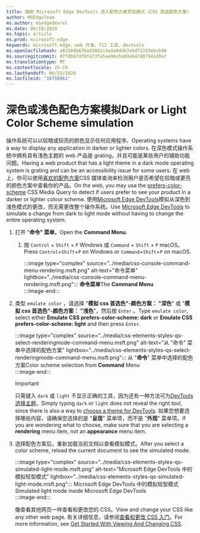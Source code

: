 ```yaml
---
title: 强制 Microsoft Edge DevTools 进入配色方案预览模式（CSS 首选配色方案）
author: MSEdgeTeam
ms.author: msedgedevrel
ms.date: 06/18/2020
ms.topic: article
ms.prod: microsoft-edge
keywords: microsoft edge、web 开发、f12 工具、devtools
ms.openlocfilehash: a83284b676ad388114a4a0ddb7ebdf2203ebcb90
ms.sourcegitcommit: d7fdb67df0fe73fa5ae96e5a69a847d07941d0a7
ms.translationtype: MT
ms.contentlocale: zh-CN
ms.lasthandoff: 06/23/2020
ms.locfileid: "10758061"
---
```

# <span data-ttu-id="c3969-103">深色或浅色配色方案模拟</span><span class="sxs-lookup"><span data-stu-id="c3969-103">Dark or Light Color Scheme simulation</span></span>  

<span data-ttu-id="c3969-104">操作系统可以以较暗或较亮的颜色显示任何应用程序。</span><span class="sxs-lookup"><span data-stu-id="c3969-104">Operating systems have a way to display any application in darker or lighter colors.</span></span>  <span data-ttu-id="c3969-105">在深色模式操作系统中拥有具有浅色主题的 web 产品是 grating，并且可能是某些用户的辅助功能问题。</span><span class="sxs-lookup"><span data-stu-id="c3969-105">Having a web product that has a light theme in a dark mode operating system is grating and can be an accessibility issue for some users.</span></span>  <span data-ttu-id="c3969-106">在 web 上，你可以使用[喜欢的配色方案][MDNPrefersColorScheme]CSS 媒体查询来检测用户是否希望在较暗或更亮的颜色方案中查看你的产品。</span><span class="sxs-lookup"><span data-stu-id="c3969-106">On the web, you may use the [prefers-color-scheme][MDNPrefersColorScheme] CSS Media Query to detect if users prefer to see your product in a darker or lighter colour scheme.</span></span>  <span data-ttu-id="c3969-107">使用[Microsoft Edge DevTools][DevtoolsGuideChromiumMain]模拟从深色到浅色模式的更改，而无需更改整个操作系统。</span><span class="sxs-lookup"><span data-stu-id="c3969-107">Use [Microsoft Edge DevTools][DevtoolsGuideChromiumMain] to simulate a change from dark to light mode without having to change the entire operating system.</span></span>  

1.  <span data-ttu-id="c3969-108">打开 "**命令" 菜单**。</span><span class="sxs-lookup"><span data-stu-id="c3969-108">Open the **Command Menu**.</span></span>  
    1.  <span data-ttu-id="c3969-109">按 `Control` + `Shift` + `P` Windows 或 `Command` + `Shift` + `P` macOS。</span><span class="sxs-lookup"><span data-stu-id="c3969-109">Press `Control`+`Shift`+`P`  on Windows or `Command`+`Shift`+`P` on macOS.</span></span>  
        
        :::image type="complex" source="../media/css-console-command-menu-rendering.msft.png" alt-text="命令菜单" lightbox="../media/css-console-command-menu-rendering.msft.png":::
           <span data-ttu-id="c3969-111">**命令菜单**</span><span class="sxs-lookup"><span data-stu-id="c3969-111">The **Command Menu**</span></span>  
        :::image-end:::   
        
1.  <span data-ttu-id="c3969-112">类型 `emulate color` ，请选择 "**模拟 css 首选色"-颜色方案： "深色**" 或 "**模拟 css 首选色"-颜色方案： "浅色**"，然后按 `Enter` 。</span><span class="sxs-lookup"><span data-stu-id="c3969-112">Type `emulate color`, select either **Emulate CSS prefers-color-scheme: dark** or **Emulate CSS prefers-color-scheme: light**  and then press `Enter`.</span></span>  
    
    :::image type="complex" source="../media/css-elements-styles-qs-select-renderingmode-command-menu.msft.png" alt-text="从 "命令" 菜单中选择的配色方案" lightbox="../media/css-elements-styles-qs-select-renderingmode-command-menu.msft.png":::
       <span data-ttu-id="c3969-114">从 "**命令**" 菜单中选择的配色方案</span><span class="sxs-lookup"><span data-stu-id="c3969-114">Color scheme selection from **Command** Menu</span></span>  
    :::image-end:::  
    
    > [!IMPORTANT]
    > <span data-ttu-id="c3969-115">只需键入 `dark` 或 `light` 不显示正确的工具，因为还有一种方法可为[DevTools 选择主题][DevtoolsGuideChromiumCustomizeDarkTheme]。</span><span class="sxs-lookup"><span data-stu-id="c3969-115">Simply typing `dark` or `light` does not reveal the right tool, since there is also a way to [choose a theme for DevTools][DevtoolsGuideChromiumCustomizeDarkTheme].</span></span>  <span data-ttu-id="c3969-116">如果您想要选择哪些内容，请确保您选择的是 "**呈现**" 菜单项，而不是 "**外观**" 菜单项。</span><span class="sxs-lookup"><span data-stu-id="c3969-116">If you are wondering what to choose, make sure that you are selecting a **rendering** menu item, not an **appearance** menu item.</span></span>  

1.  <span data-ttu-id="c3969-117">选择配色方案后，重新加载当前文档以查看模拟模式。</span><span class="sxs-lookup"><span data-stu-id="c3969-117">After you select a color scheme, reload the current document to see the simulated mode.</span></span>  
    
    :::image type="complex" source="../media/css-elements-styles-qs-simulated-light-mode.msft.png" alt-text="Microsoft Edge DevTools 中的模拟轻型模式" lightbox="../media/css-elements-styles-qs-simulated-light-mode.msft.png":::
       <span data-ttu-id="c3969-119">Microsoft Edge DevTools 中的模拟轻型模式</span><span class="sxs-lookup"><span data-stu-id="c3969-119">Simulated light mode inside Microsoft Edge DevTools</span></span>  
    :::image-end:::  
    
    <span data-ttu-id="c3969-120">像查看其他网页一样查看和更改您的 CSS。</span><span class="sxs-lookup"><span data-stu-id="c3969-120">View and change your CSS like any other web page.</span></span>  <span data-ttu-id="c3969-121">有关详细信息，请参阅[查看和更改 CSS 入门][DevtoolsGuideChromiumCssIndex]。</span><span class="sxs-lookup"><span data-stu-id="c3969-121">For more information, see [Get Started With Viewing And Changing CSS][DevtoolsGuideChromiumCssIndex].</span></span>  

<!-- links -->  

[DevtoolsGuideChromiumMain]: ../../devtools-guide-chromium.md "Microsoft Edge （Chromium）开发人员工具 Microsoft |Microsoft 文档"  
[DevtoolsGuideChromiumCustomizeDarkTheme]: ../customize/dark-theme.md "在 Microsoft Edge DevTools 中启用深色主题 |Microsoft 文档"
[DevtoolsGuideChromiumCssIndex]: ../css/index.md "开始使用查看和更改 CSS |Microsoft 文档"  

[MDNPrefersColorScheme]: https://developer.mozilla.org/docs/Web/CSS/@media/prefers-color-scheme "首选-配色方案 |MDN"  
